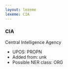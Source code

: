```yaml
---
layout: lexeme
lexeme: CIA
---
```


###  CIA

Central Intelligence Agency
* UPOS:  PROPN
* Added from:  unk
* Possible NER class:  ORG

